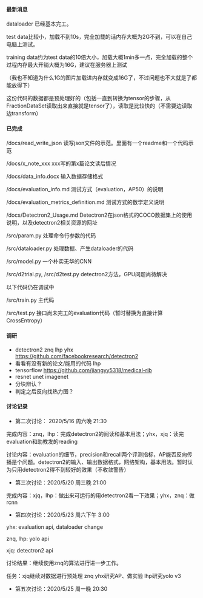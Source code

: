 #### 最新消息

dataloader 已经基本完工。

test data比较小，加载不到10s，完全加载的话内存大概为2G不到，可以在自己电脑上测试。

training data约为test data的10倍大小，加载大概1min多一点，完全加载的整个过程内存最大开销大概为16G，建议在服务器上测试

（我也不知道为什么1G的图片加载进内存就变成16G了，不过问题也不大就是了都能放得下）

这份代码的数据都是预处理好的（包括一直到转换为tensor的步骤，从FractionDataSet读取出来直接就是tensor了），读取是比较快的（不需要边读取边transform）

#### 已完成

/docs/read_write_json 读写json文件的示范。里面有一个readme和一个代码示范

/docs/x_note_xxx xxx写的第x篇论文读后情况

/docs/data_info.docx 输入数据存储格式

/docs/evaluation_info.md 测试方式（evaluation，AP50）的说明

/docs/evaluation_metrics_definition.md 测试方式的数学定义说明

/docs/Detectron2_Usage.md Detectron2在json格式的COCO数据集上的使用说明，以及detectron2相关资源的网址

/src/param.py 处理命令行参数的代码

/src/dataloader.py 处理数据、产生dataloader的代码

/src/model.py 一个朴实无华的CNN

/src/d2trial.py, /src/d2test.py detectron2方法，GPU问题尚待解决

以下代码仍在调试中

/src/train.py 主代码

/src/test.py 接口尚未完工的evaluation代码（暂时替换为直接计算CrossEntropy）

#### 调研

-   detectron2 znq lhp yhx https://github.com/facebookresearch/detectron2
-   看看有没有新的论文/能用的代码 lhp
-   tensorflow https://github.com/jiangyy5318/medical-rib
-   resnet unet imagenet
-   分块辨认？
-   判定之后反向找热力图？

#### 讨论记录

-   第二次讨论： 2020/5/16 周六晚 21:30

完成内容：znq，lhp：完成detectron2的阅读和基本用法；yhx，xjq：读完evaluation和助教发的reading

讨论内容：evaluation的细节，precision和recall两个评测指标，AP能否反向传播是个问题。detectron2的输入、输出数据格式，网络架构，基本用法。暂时认为只用detectron2得不到较好的效果（不收敛警告）

-   第三次讨论：2020/5/20 周三晚 21:00

完成内容：xjq，lhp：做出来可运行的用detectron2看一下效果；yhx，znq：做rcnn

-   第四次讨论：2020/5/23 周六下午 3:00

yhx: evaluation api, dataloader change

znq, lhp: yolo api

xjq: detectron2 api

讨论结果：继续使用znq的算法进行进一步工作。

任务：xjq继续对数据进行预处理 znq yhx研究AP、做实验 lhp研究yolo v3

-   第五次讨论：2020/5/25 周一晚 20:30